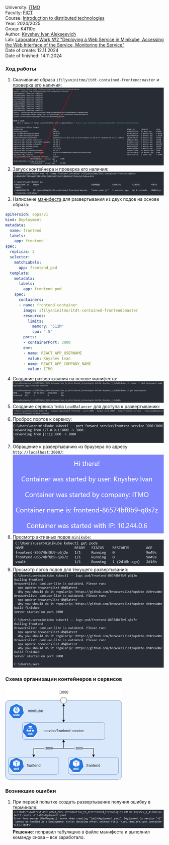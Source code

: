 University: [ITMO](https://itmo.ru/ru/)  
Faculty: [FICT](https://fict.itmo.ru)  
Course: [Introduction to distributed technologies](https://github.com/itmo-ict-faculty/introduction-to-distributed-technologies)  
Year: 2024/2025  
Group: K4110c  
Author: [Knyshev Ivan Alekseevich](https://github.com/lowskillniy)  
Lab: [Laboratory Work №2 "Deploying a Web Service in Minikube, Accessing the Web Interface of the Service, Monitoring the Service"](https://itmo-ict-faculty.github.io/introduction-to-distributed-technologies/education/labs2023_2024/lab2/lab2)  
Date of create: 12.11.2024  
Date of finished: 14.11.2024  
### Ход работы  
1. Скачивание образа `ifilyaninitmo/itdt-contained-frontend:master` и проверка его наличия:  
![](img/protocol/1-docker-image-pull.png)
2. Запуск контейнера и проверка его наличия:  
![](img/protocol/2-docker-container-start.png)
3. Написание [манифеста](lab2-deployment.yaml) для развертывания из двух подов на основе образа:  
```yaml
apiVersion: apps/v1
kind: Deployment
metadata:
  name: frontend
  labels:
    app: frontend
spec:
  replicas: 2
  selector:
    matchLabels:
      app: frontend_pod
  template:
    metadata:
      labels:
        app: frontend_pod
    spec:
      containers:
      - name: frontend-container
        image: ifilyaninitmo/itdt-contained-frontend:master
        resources: 
          limits:
            memory: "512M"
            cpu: ".5"
        ports:
        - containerPort: 3000
        env:
        - name: REACT_APP_USERNAME
          value: Knyshev Ivan
        - name: REACT_APP_COMPANY_NAME
          value: ITMO
```
4. Создание развертывания на основе манифеста:  
![](img/protocol/3-kubectl-deployment.png)
5. Создание сервиса типа `LoadBalancer` для доступа к развертыванию:  
![](img/protocol/4-expose-deployment.png)
6. Проброс портов к сервису:  
![](img/protocol/5-port-forward.png)
7. Обращение к развертыванию из браузера по адресу `http://localhost:3000/`:  
![](img/protocol/6-app.png)
8. Просмотр активных подов `minikube`:  
![](img/protocol/7-minikube-pods.png)
9. Просмотр логов подов для текущего развертывания:  
![](img/protocol/8-pod-logs.png)
### Схема организации контейнеров и сервисов  
![Схема узла для лабораторной работы](img/lab2-scheme.drawio.png)
### Возникшие ошибки
1. При первой попытке создать развертывание получил ошибку в терминале:  
![](img/error/1-error-deployment.png)
**Решение**: поправил табуляцию в файле манифеста и выполнил команду снова – все заработало. 